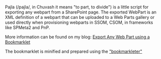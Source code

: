 Pajla (/pajla/, in Chuvash it means "to part, to divide") is a little script for exporting any webpart from a SharePoint page. The exported WebPart is an XML definition of a webpart that can be uploaded to a Web Parts gallery or used directly when provisioning webparts in SSOM, CSOM, in frameworks like SPMeta2 and PnP.

More information can be found on my blog: [Export Any Web Part using a Bookmarklet](http://chuvash.eu/2015/10/21/export-any-web-part-using-a-bookmarklet/)

The bookmarklet is minified and prepared using the ["bookmarkleter"](http://chriszarate.github.io/bookmarkleter/)
